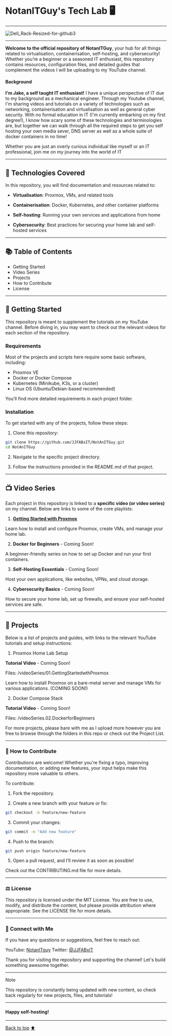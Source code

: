 # NotanITGuy's Tech Lab 🖥️

---

![Dell_Rack-Resized-for-github3](https://github.com/user-attachments/assets/0480e999-6720-4090-8ed2-639adb9751d6)

---   

**Welcome to the official repository of NotanITGuy**, your hub for all things related to virtualisation, containerisation, self-hosting, and cybersecurity! Whether you’re a beginner or a seasoned IT enthusiast, this repository contains resources, configuration files, and detailed guides that complement the videos I will be uploading to my YouTube channel.

#### Background

 **I'm Jake, a self taught IT enthusiast!** I have a unique perspective of IT due to my background as a mechanical engineer. Through my 
 Youtube channel, I'm sharing videos and tutorials on a variety of technologies such as networking, containerisation and virtualisation as well
 as general cyber security. With no formal education in IT (I'm currently embarking on my first degree!), I know how scary some of these 
 technologies and terminologies are, but together we can walk through all the required steps to get you self hosting your own media sever, 
 DNS server as well as a whole suite of docker containers in no time! 
 
 Whether you are just an overly curious individual like myself or an IT professional, join me on my journey into the world of IT

---

## 🔧 Technologies Covered

In this repository, you will find documentation and resources related to:

- **Virtualisation**: Proxmox, VMs, and related tools

- **Containerisation**: Docker, Kubernetes, and other container platforms

- **Self-hosting**: Running your own services and applications from home

- **Cybersecurity**: Best practices for securing your home lab and self-hosted services

---

## 📚 Table of Contents

- Getting Started
- Video Series
- Projects
- How to Contribute
- License

---

## 🏁 Getting Started

This repository is meant to supplement the tutorials on my YouTube channel. Before diving in, you may want to check out the relevant videos for each section of the repository.

### Requirements

Most of the projects and scripts here require some basic software, including:

- Proxmox VE
- Docker or Docker Compose
- Kubernetes (Minikube, K3s, or a cluster)
- Linux OS (Ubuntu/Debian-based recommended)

You’ll find more detailed requirements in each project folder.

### Installation

To get started with any of the projects, follow these steps:

1. Clone this repository:

``` bash
git clone https://github.com/JJFABxIT/NotAnITGuy.git
cd NotAnITGuy
```

2. Navigate to the specific project directory.

3. Follow the instructions provided in the README.md of that project.

---

## 📺 Video Series

Each project in this repository is linked to a **specific video (or video series)** on my channel. Below are links to some of the core playlists:

1. [**Getting Started with Proxmox**](https://github.com/JJFABxIT/NotAnITGuy/tree/main/videoSeries/01.GettingStartedwithPromox)

Learn how to install and configure Proxmox, create VMs, and manage your home lab.

2. **Docker for Beginners** - Coming Soon!

A beginner-friendly series on how to set up Docker and run your first containers.

3. **Self-Hosting Essentials** - Coming Soon!

Host your own applications, like websites, VPNs, and cloud storage.

4. **Cybersecurity Basics** - Coming Soon!

How to secure your home lab, set up firewalls, and ensure your self-hosted services are safe.

---

## 🚀 Projects

Below is a list of projects and guides, with links to the relevant YouTube tutorials and setup instructions:

1. Proxmox Home Lab Setup

**Tutorial Video** - Coming Soon!

Files: /videoSeries/01.GettingStartedwthProxmox

Learn how to install Proxmox on a bare-metal server and manage VMs for various applications. (COMING SOON!)

2. Docker Compose Stack

**Tutorial Video** - Coming Soon!

Files: /videoSeries.02.DockerforBeginners

For more projects, please bare with me as I upload more however you are free to browse through the folders in this repo or check out the Project List.

---

### 🤝 How to Contribute

Contributions are welcome! Whether you're fixing a typo, improving documentation, or adding new features, your input helps make this repository more valuable to others.

To contribute:

1. Fork the repository.

2. Create a new branch with your feature or fix:

``` bash
git checkout -b feature/new-feature
```

3. Commit your changes:

``` bash
git commit -m "Add new feature"
```

4. Push to the branch:

``` bash
git push origin feature/new-feature
```

5. Open a pull request, and I’ll review it as soon as possible!

Check out the CONTRIBUTING.md file for more details.

---

### ⚖️ License

This repository is licensed under the MIT License. You are free to use, modify, and distribute the content, but please provide attribution where appropriate. See the LICENSE file for more details.

---

### 💬 Connect with Me

If you have any questions or suggestions, feel free to reach out:

YouTube: [NotanITguy](https://www.youtube.com/@NotAnITGuy)
Twitter: [@JJFABxIT](https://x.com/JJFABxIT)

Thank you for visiting the repository and supporting the channel! Let's build something awesome together.

---

>[!NOTE]
>This repository is constantly being updated with new content, so check back regularly for new projects, files, and tutorials!

---

#### **Happy self-hosting!**

---

[Back to top](#top) [:arrow_up:](#top)
